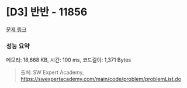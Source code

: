 # [D3] 반반 - 11856 

[문제 링크](https://swexpertacademy.com/main/code/problem/problemDetail.do?contestProbId=AXjS1GXqZ8gDFATi) 

### 성능 요약

메모리: 18,668 KB, 시간: 100 ms, 코드길이: 1,371 Bytes



> 출처: SW Expert Academy, https://swexpertacademy.com/main/code/problem/problemList.do